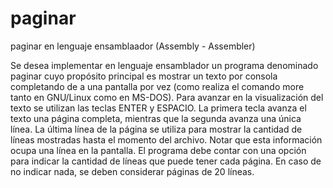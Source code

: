 # paginar
paginar en lenguaje ensamblaador (Assembly - Assembler)

Se desea implementar en lenguaje ensamblador un programa denominado paginar cuyo propósito
principal es mostrar un texto por consola completando de a una pantalla por vez (como realiza el
comando more tanto en GNU/Linux como en MS-DOS).
Para avanzar en la visualización del texto se utilizan las teclas ENTER y ESPACIO. La primera
tecla avanza el texto una página completa, mientras que la segunda avanza una única línea.
La última línea de la página se utiliza para mostrar la cantidad de líneas mostradas hasta el
momento del archivo. Notar que esta información ocupa una línea en la pantalla.
El programa debe contar con una opción para indicar la cantidad de líneas que puede tener cada
página. En caso de no indicar nada, se deben considerar páginas de 20 líneas.
